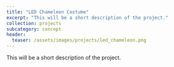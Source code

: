 ```yaml
---
title: "LED Chameleon Costume"
excerpt: "This will be a short description of the project."
collection: projects
subcategory: concept
header: 
  teaser: /assets/images/projects/led_chameleon.png
---
```


This will be a short description of the project.